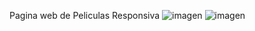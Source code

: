 Pagina web de Peliculas Responsiva 
![imagen](https://github.com/johann07P/LandingPage-Movies-Website/assets/73181767/989fc23c-5cc4-4dfd-96a6-700d52548ad3)
![imagen](https://github.com/johann07P/LandingPage-Movies-Website/assets/73181767/3e4ee838-fac9-432b-8eca-235bf40c2448)

